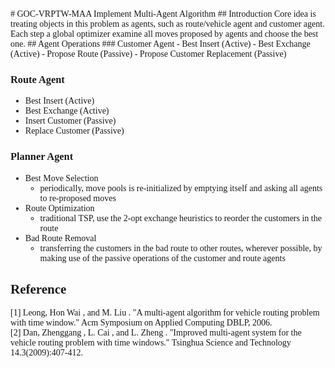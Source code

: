 <font face='Times'>
# GOC-VRPTW-MAA
Implement Multi-Agent Algorithm
## Introduction
Core idea is treating objects in this problem as agents, such as route/vehicle agent and customer agent. Each step a global optimizer examine all moves proposed by agents and choose the best one.
## Agent Operations
### Customer Agent
- Best Insert (Active)
- Best Exchange (Active)
- Propose Route (Passive)
- Propose Customer Replacement (Passive)

### Route Agent
- Best Insert (Active)
- Best Exchange (Active)
- Insert Customer (Passive)
- Replace Customer (Passive)

### Planner Agent
- Best Move Selection
    - periodically, move pools is re-initialized by emptying itself and asking all agents to re-proposed moves
- Route Optimization
    - traditional TSP, use the 2-opt exchange heuristics to reorder the customers in the route
- Bad Route Removal
    - transferring the customers in the bad route to other routes, wherever possible, by making use of the passive operations of the customer and route agents



## Reference
[1] Leong, Hon Wai , and M. Liu . "A multi-agent algorithm for vehicle routing problem with time window." Acm Symposium on Applied Computing DBLP, 2006.</br>
[2] Dan, Zhenggang , L. Cai , and L. Zheng . "Improved multi-agent system for the vehicle routing problem with time windows." Tsinghua Science and Technology 14.3(2009):407-412.